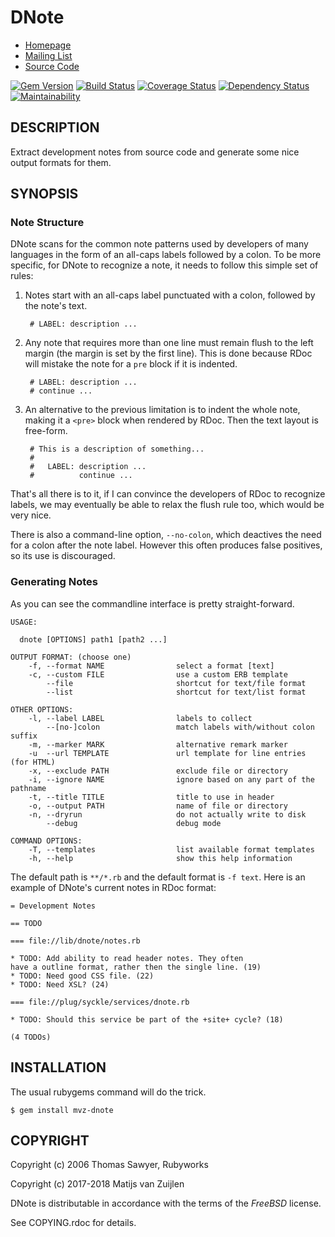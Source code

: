 # DNote

* [Homepage](http://rubyworks.github.com/dnote)
* [Mailing List](http://googlegroups.com/group/rubyworks-mailinglist)
* [Source Code](http://github.com/rubyworks/dnote)

[![Gem Version](https://badge.fury.io/rb/mvz-dnote.svg)](https://badge.fury.io/rb/mvz-dnote)
[![Build Status](https://travis-ci.org/mvz/dnote.svg?branch=master)](https://travis-ci.org/mvz/dnote)
[![Coverage Status](https://coveralls.io/repos/github/mvz/mvz-dnote/badge.svg?branch=master)](https://coveralls.io/github/mvz/mvz-dnote?branch=master)
[![Dependency Status](https://gemnasium.com/badges/github.com/mvz/mvz-dnote.svg)](https://gemnasium.com/github.com/mvz/mvz-dnote)
[![Maintainability](https://api.codeclimate.com/v1/badges/608621bbad5de3a98e3b/maintainability)](https://codeclimate.com/github/mvz/dnote/maintainability)

## DESCRIPTION

Extract development notes from source code and generate some nice
output formats for them.


## SYNOPSIS

### Note Structure

DNote scans for the common note patterns used by developers of many languages in the form of an
all-caps labels followed by a colon. To be more specific, for DNote to recognize a note,
it needs to follow this simple set of rules:

1. Notes start with an all-caps label punctuated with a colon, followed by the note's text.

        # LABEL: description ...

2. Any note that requires more than one line must remain flush to the left
margin (the margin is set by the first line). This is done because RDoc will mistake
the note for a `pre` block if it is indented.

        # LABEL: description ...
        # continue ...

3. An alternative to the previous limitation is to indent the whole note, making it
a `<pre>` block when rendered by RDoc. Then the text layout is free-form.

        # This is a description of something...
        #
        #   LABEL: description ...
        #          continue ...

That's all there is to it, if I can convince the developers of RDoc to recognize labels,
we may eventually be able to relax the flush rule too, which would be very nice.

There is also a command-line option, `--no-colon`, which deactives the need for
a colon after the note label. However this often produces false positives, so its use is
discouraged.

### Generating Notes

As you can see the commandline interface is pretty straight-forward.

    USAGE:

      dnote [OPTIONS] path1 [path2 ...]

    OUTPUT FORMAT: (choose one)
        -f, --format NAME                select a format [text]
        -c, --custom FILE                use a custom ERB template
            --file                       shortcut for text/file format
            --list                       shortcut for text/list format

    OTHER OPTIONS:
        -l, --label LABEL                labels to collect
            --[no-]colon                 match labels with/without colon suffix
        -m, --marker MARK                alternative remark marker
        -u  --url TEMPLATE               url template for line entries (for HTML)
        -x, --exclude PATH               exclude file or directory
        -i, --ignore NAME                ignore based on any part of the pathname
        -t, --title TITLE                title to use in header
        -o, --output PATH                name of file or directory
        -n, --dryrun                     do not actually write to disk
            --debug                      debug mode

    COMMAND OPTIONS:
        -T, --templates                  list available format templates
        -h, --help                       show this help information

The default path is `**/*.rb` and the default format is `-f text`.
Here is an example of DNote's current notes in RDoc format:

    = Development Notes

    == TODO

    === file://lib/dnote/notes.rb

    * TODO: Add ability to read header notes. They often
    have a outline format, rather then the single line. (19)
    * TODO: Need good CSS file. (22)
    * TODO: Need XSL? (24)

    === file://plug/syckle/services/dnote.rb

    * TODO: Should this service be part of the +site+ cycle? (18)

    (4 TODOs)


## INSTALLATION

The usual rubygems command will do the trick.

    $ gem install mvz-dnote


## COPYRIGHT

Copyright (c) 2006 Thomas Sawyer, Rubyworks

Copyright (c) 2017-2018 Matijs van Zuijlen

DNote is distributable in accordance with the terms of the *FreeBSD* license.

See COPYING.rdoc for details.
